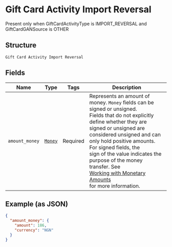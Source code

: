 
# Gift Card Activity Import Reversal

Present only when GiftCardActivityType is IMPORT_REVERSAL and GiftCardGANSource is OTHER

## Structure

`Gift Card Activity Import Reversal`

## Fields

| Name | Type | Tags | Description |
|  --- | --- | --- | --- |
| `amount_money` | [`Money`](/doc/models/money.md) | Required | Represents an amount of money. `Money` fields can be signed or unsigned.<br>Fields that do not explicitly define whether they are signed or unsigned are<br>considered unsigned and can only hold positive amounts. For signed fields, the<br>sign of the value indicates the purpose of the money transfer. See<br>[Working with Monetary Amounts](https://developer.squareup.com/docs/build-basics/working-with-monetary-amounts)<br>for more information. |

## Example (as JSON)

```json
{
  "amount_money": {
    "amount": 186,
    "currency": "NGN"
  }
}
```

